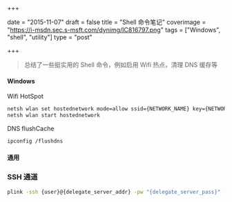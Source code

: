 +++

date = "2015-11-07"
draft = false
title = "Shell 命令笔记"
coverimage = "https://i-msdn.sec.s-msft.com/dynimg/IC816797.png"
tags = ["Windows", "shell", "utility"]
type = "post"

+++

> 总结了一些挺实用的 Shell 命令，例如启用 Wifi 热点，清理 DNS 缓存等

#### Windows

Wifi HotSpot
``` bash
netsh wlan set hostednetwork mode=allow ssid={NETWORK_NAME} key={NETWORK_PASS}
netsh wlan start hostednetwork
```

DNS flushCache

``` bash
ipconfig /flushdns
```

#### 通用

### SSH 通道
``` bash
plink -ssh {user}@{delegate_server_addr} -pw "{delegate_server_pass}" -P {delegate_server_port} -N -L {local_port}:{target_addr}:{target_port}
```
